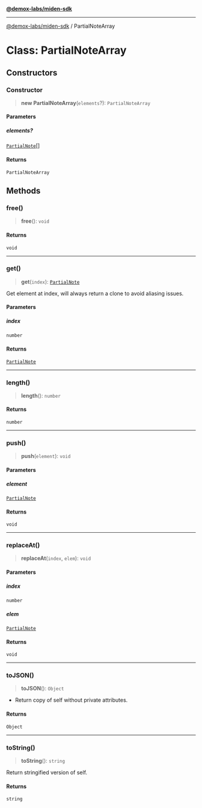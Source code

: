 [**@demox-labs/miden-sdk**](../README.md)

***

[@demox-labs/miden-sdk](../README.md) / PartialNoteArray

# Class: PartialNoteArray

## Constructors

### Constructor

> **new PartialNoteArray**(`elements`?): `PartialNoteArray`

#### Parameters

##### elements?

[`PartialNote`](PartialNote.md)[]

#### Returns

`PartialNoteArray`

## Methods

### free()

> **free**(): `void`

#### Returns

`void`

***

### get()

> **get**(`index`): [`PartialNote`](PartialNote.md)

Get element at index, will always return a clone to avoid aliasing issues.

#### Parameters

##### index

`number`

#### Returns

[`PartialNote`](PartialNote.md)

***

### length()

> **length**(): `number`

#### Returns

`number`

***

### push()

> **push**(`element`): `void`

#### Parameters

##### element

[`PartialNote`](PartialNote.md)

#### Returns

`void`

***

### replaceAt()

> **replaceAt**(`index`, `elem`): `void`

#### Parameters

##### index

`number`

##### elem

[`PartialNote`](PartialNote.md)

#### Returns

`void`

***

### toJSON()

> **toJSON**(): `Object`

* Return copy of self without private attributes.

#### Returns

`Object`

***

### toString()

> **toString**(): `string`

Return stringified version of self.

#### Returns

`string`
